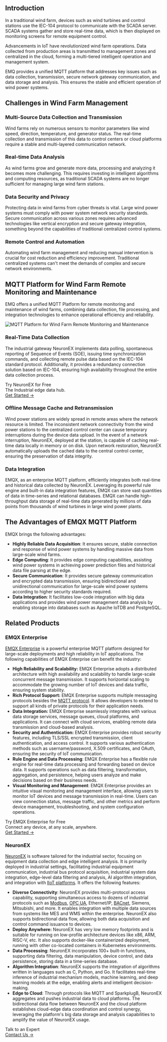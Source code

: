 ## Introduction

In a traditional wind farm, devices such as wind turbines and control stations use the IEC-104 protocol to communicate with the SCADA server. SCADA systems gather and store real-time data, which is then displayed on monitoring screens for remote equipment control.

Advancements in IoT have revolutionized wind farm operations. Data collected from production areas is transmitted to management zones and centralized in the cloud, forming a multi-tiered intelligent operation and management system.

EMQ provides a unified MQTT platform that addresses key issues such as data collection, transmission, secure network gateway communication, and data storage and analysis. This ensures the stable and efficient operation of wind power systems. 

## Challenges in Wind Farm Management

### Multi-Source Data Collection and Transmission

Wind farms rely on numerous sensors to monitor parameters like wind speed, direction, temperature, and generator status. The real-time collection and transmission of this data to control centers or cloud platforms require a stable and multi-layered communication network.

### Real-time Data Analysis

As wind farms grow and generate more data, processing and analyzing it becomes more challenging. This requires investing in intelligent algorithms and computing resources, as traditional SCADA systems are no longer sufficient for managing large wind farm stations.

### Data Security and Privacy

Protecting data in wind farms from cyber threats is vital. Large wind power systems must comply with power system network security standards. Secure communication across various zones requires advanced technologies like vertical encryption and secure gateway integration, something beyond the capabilities of traditional centralized control systems.

### Remote Control and Automation

Automating wind farm management and reducing manual intervention is crucial for cost reduction and efficiency improvement. Traditional centralized systems can't meet the demands of complex and secure network environments.

## MQTT Platform for Wind Farm Remote Monitoring and Maintenance

EMQ offers a unified MQTT Platform for remote monitoring and maintenance of wind farms, combining data collection, file processing, and integration technologies to enhance operational efficiency and reliability.

![MQTT Platform for Wind Farm Remote Monitoring and Maintenance](https://assets.emqx.com/images/1ab23f6b666275301d32336fb2fd5a91.png)

### Real-Time Data Collection

The industrial gateway NeuronEX implements data polling, spontaneous reporting of Sequence of Events (SOE), issuing time synchronization commands, and collecting remote pulse data based on the IEC-104 standard protocol. Additionally, it provides a redundancy connection solution based on IEC-104, ensuring high availability throughout the entire data collection process.

<section class="promotion">
    <div>
        Try NeuronEX for Free
             <div class="is-size-14 is-text-normal has-text-weight-normal">The Industrial edge data hub.</div>
    </div>
    <a href="https://www.emqx.com/en/try?product=neuronex" class="button is-gradient px-5">Get Started →</a>
</section>

### Offline Message Cache and Retransmission

Wind power stations are widely spread in remote areas where the network resource is limited. The inconsistent network connectivity from the wind power stations to the centralized control center can cause temporary interruptions during the device data upload. In the event of a network interruption, NeuronEX, deployed at the station, is capable of caching real-time data locally in memory or on disk. Upon network restoration, NeuronEX automatically uploads the cached data to the central control center, ensuring the preservation of data integrity.

### Data Integration

EMQX, as an enterprise MQTT platform, efficiently integrates both real-time and historical data collected by NeuronEX. Leveraging its powerful rule engine and built-in data integration features, EMQX can store vast quantities of data in time-series and relational databases. EMQX can handle high-throughput data storage of real-time data generated by millions of data points from thousands of wind turbines in large wind power plants.

## The Advantages of EMQX MQTT Platform

EMQX brings the following advantages:

- **Highly Reliable Data Acquisition**: It ensures secure, stable connection and response of wind power systems by handling massive data from large-scale wind farms.
- **Edge Computing**: It provides edge computing capabilities, assisting wind power systems in achieving power prediction files and historical data file parsing at the edge.
- **Secure Communication**: It provides secure gateway communication and encrypted data transmission, ensuring bidirectional and unidirectional communication for large-scale wind power systems according to higher security standards required. 
- **Data Integration**: It facilitates low-code integration with big data applications and provides wind power management data analysis by enabling storage into databases such as Apache IoTDB and PostgreSQL.

## Related Products

### EMQX Enterprise

[EMQX Enterprise](https://www.emqx.com/en/products/emqx) is a powerful enterprise MQTT platform designed for large-scale deployments and high reliability in IoT applications. The following capabilities of EMQX Enterprise can benefit the industry:

- **High Reliability and Scalability:** EMQX Enterprise adopts a distributed architecture with high availability and scalability to handle large-scale concurrent message transmission. It supports horizontal scaling to accommodate the growing number of IoT devices and data traffic, ensuring system stability.
- **Rich Protocol Support:** EMQX Enterprise supports multiple messaging protocols besides the [MQTT protocol](https://www.emqx.com/en/blog/the-easiest-guide-to-getting-started-with-mqtt). It allows developers to extend to support all kinds of private protocols for their application needs.
- **Data Integration:** EMQX Enterprise seamlessly integrates with various data storage services, message queues, cloud platforms, and applications. It can connect with cloud services, enabling remote data transmission and cloud-based analysis.
- **Security and Authentication:** EMQX Enterprise provides robust security features, including TLS/SSL encrypted transmission, client authentication, and access control. It supports various authentication methods such as username/password, X.509 certificates, and OAuth, ensuring the security of IoT communication.
- **Rule Engine and Data Processing**: EMQX Enterprise has a flexible rule engine for real-time data processing and forwarding based on device data. It supports operations such as data filtering, transformation, aggregation, and persistence, helping users analyze and make decisions based on their business needs.
- **Visual Monitoring and Management**: EMQX Enterprise provides an intuitive visual monitoring and management interface, allowing users to monitor IoT devices and message transmission in real-time. Users can view connection status, message traffic, and other metrics and perform device management, troubleshooting, and system configuration operations.

<section class="promotion">
    <div>
        Try EMQX Enterprise for Free
      <div class="is-size-14 is-text-normal has-text-weight-normal">Connect any device, at any scale, anywhere.</div>
    </div>
    <a href="https://www.emqx.com/en/try?product=enterprise" class="button is-gradient px-5">Get Started →</a>
</section>

### NeuronEX

[NeuronEX](https://www.emqx.com/en/products/neuronex) is software tailored for the industrial sector, focusing on equipment data collection and edge intelligent analysis. It is primarily deployed in industrial settings, facilitating industrial equipment communication, industrial bus protocol acquisition, industrial system data integration, edge-level data filtering and analysis, AI algorithm integration, and integration with [IIoT platforms](https://www.emqx.com/en/blog/iiot-platform-key-components-and-5-notable-solutions). It offers the following features:

- **Diverse Connectivity**: NeuronEX provides multi-protocol access capability, supporting simultaneous access to dozens of industrial protocols such as [Modbus](https://www.emqx.com/en/blog/modbus-protocol-the-grandfather-of-iot-communication), [OPC UA](https://www.emqx.com/en/blog/opc-ua-protocol), Ethernet/IP, [BACnet](https://www.emqx.com/en/blog/bacnet-protocol-basic-concepts-structure-obejct-model-explained), Siemens, Mitsubishi, and more. It enables integration with multiple data sources from systems like MES and WMS within the enterprise. NeuronEX also supports bidirectional data flow, allowing both data acquisition and control command issuance to devices.
- **Deploy Anywhere:** NeuronEX has very low memory footprints and is suitable for running on low-profile architecture devices like x86, ARM, RISC-V, etc. It also supports docker-like containerized deployment, running with other co-located containers in Kubernetes environments.
- **Data Processing**: NeuronEX incorporates 100+ built-in functions, supporting data filtering, data manipulation, device control, and data persistence, storing data in a time-series database.
- **Algorithm Integration**: NeuronEX supports the integration of algorithms written in languages such as C, Python, and Go. It facilitates real-time inference of industrial mechanism models, machine learning, and deep learning models at the edge, enabling alerts and intelligent decision-making.
- **Edge to Cloud**: Through protocols like MQTT and SparkplugB, NeuronEX aggregates and pushes industrial data to cloud platforms. The bidirectional data flow between NeuronEX and the cloud platform establishes cloud-edge data coordination and control synergy, leveraging the platform's big data storage and analysis capabilities to amplify the value of NeuronEX usage.



<section class="promotion">
    <div>
        Talk to an Expert
    </div>
    <a href="https://www.emqx.com/en/contact?product=solutions" class="button is-gradient px-5">Contact Us →</a>
</section>
